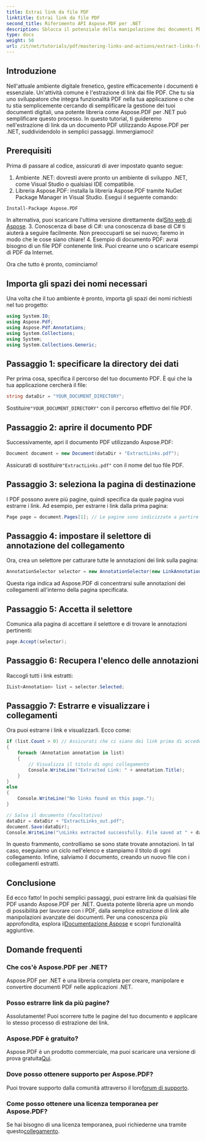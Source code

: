 ```yaml
---
title: Estrai link da file PDF
linktitle: Estrai link da file PDF
second_title: Riferimento API Aspose.PDF per .NET
description: Sblocca il potenziale della manipolazione dei documenti PDF con la nostra guida completa sull'estrazione di link tramite Aspose.PDF per .NET. Questo tutorial fornisce istruzioni dettagliate, passo dopo passo.
type: docs
weight: 50
url: /it/net/tutorials/pdf/mastering-links-and-actions/extract-links-from-pdf-file/
---
```

## Introduzione

Nell'attuale ambiente digitale frenetico, gestire efficacemente i documenti è essenziale. Un'attività comune è l'estrazione di link dai file PDF. Che tu sia uno sviluppatore che integra funzionalità PDF nella tua applicazione o che tu stia semplicemente cercando di semplificare la gestione dei tuoi documenti digitali, una potente libreria come Aspose.PDF per .NET può semplificare questo processo. In questo tutorial, ti guideremo nell'estrazione di link da un documento PDF utilizzando Aspose.PDF per .NET, suddividendolo in semplici passaggi. Immergiamoci!

## Prerequisiti

Prima di passare al codice, assicurati di aver impostato quanto segue:

1. Ambiente .NET: dovresti avere pronto un ambiente di sviluppo .NET, come Visual Studio o qualsiasi IDE compatibile.
2. Libreria Aspose.PDF: installa la libreria Aspose.PDF tramite NuGet Package Manager in Visual Studio. Esegui il seguente comando:
```bash
Install-Package Aspose.PDF
```
 In alternativa, puoi scaricare l'ultima versione direttamente dal[Sito web di Aspose](https://releases.aspose.com/pdf/net/).
3. Conoscenza di base di C#: una conoscenza di base di C# ti aiuterà a seguire facilmente. Non preoccuparti se sei nuovo; faremo in modo che le cose siano chiare!
4. Esempio di documento PDF: avrai bisogno di un file PDF contenente link. Puoi crearne uno o scaricare esempi di PDF da Internet.

Ora che tutto è pronto, cominciamo!

## Importa gli spazi dei nomi necessari

Una volta che il tuo ambiente è pronto, importa gli spazi dei nomi richiesti nel tuo progetto:

```csharp
using System.IO;
using Aspose.Pdf;
using Aspose.Pdf.Annotations;
using System.Collections;
using System;
using System.Collections.Generic;
```

## Passaggio 1: specificare la directory dei dati

Per prima cosa, specifica il percorso del tuo documento PDF. È qui che la tua applicazione cercherà il file:

```csharp
string dataDir = "YOUR_DOCUMENT_DIRECTORY";
```

 Sostituire`"YOUR_DOCUMENT_DIRECTORY"` con il percorso effettivo del file PDF.

## Passaggio 2: aprire il documento PDF

Successivamente, apri il documento PDF utilizzando Aspose.PDF:

```csharp
Document document = new Document(dataDir + "ExtractLinks.pdf");
```

 Assicurati di sostituire`"ExtractLinks.pdf"` con il nome del tuo file PDF.

## Passaggio 3: seleziona la pagina di destinazione

I PDF possono avere più pagine, quindi specifica da quale pagina vuoi estrarre i link. Ad esempio, per estrarre i link dalla prima pagina:

```csharp
Page page = document.Pages[1]; // Le pagine sono indicizzate a partire da 1
```

## Passaggio 4: impostare il selettore di annotazione del collegamento

Ora, crea un selettore per catturare tutte le annotazioni dei link sulla pagina:

```csharp
AnnotationSelector selector = new AnnotationSelector(new LinkAnnotation(page, Aspose.Pdf.Rectangle.Trivial));
```

Questa riga indica ad Aspose.PDF di concentrarsi sulle annotazioni dei collegamenti all'interno della pagina specificata.

## Passaggio 5: Accetta il selettore

Comunica alla pagina di accettare il selettore e di trovare le annotazioni pertinenti:

```csharp
page.Accept(selector);
```

## Passaggio 6: Recupera l'elenco delle annotazioni

Raccogli tutti i link estratti:

```csharp
IList<Annotation> list = selector.Selected;
```

## Passaggio 7: Estrarre e visualizzare i collegamenti

Ora puoi estrarre i link e visualizzarli. Ecco come:

```csharp
if (list.Count > 0) // Assicurati che ci siano dei link prima di accedervi
{
    foreach (Annotation annotation in list)
    {
        // Visualizza il titolo di ogni collegamento
        Console.WriteLine("Extracted Link: " + annotation.Title);
    }
}
else
{
    Console.WriteLine("No links found on this page.");
}

// Salva il documento (facoltativo)
dataDir = dataDir + "ExtractLinks_out.pdf";
document.Save(dataDir);
Console.WriteLine("\nLinks extracted successfully. File saved at " + dataDir);
```

In questo frammento, controlliamo se sono state trovate annotazioni. In tal caso, eseguiamo un ciclo nell'elenco e stampiamo il titolo di ogni collegamento. Infine, salviamo il documento, creando un nuovo file con i collegamenti estratti.

## Conclusione

Ed ecco fatto! In pochi semplici passaggi, puoi estrarre link da qualsiasi file PDF usando Aspose.PDF per .NET. Questa potente libreria apre un mondo di possibilità per lavorare con i PDF, dalla semplice estrazione di link alle manipolazioni avanzate dei documenti. Per una conoscenza più approfondita, esplora il[Documentazione Aspose](https://reference.aspose.com/pdf/net/) e scopri funzionalità aggiuntive.

## Domande frequenti

### Che cos'è Aspose.PDF per .NET?
Aspose.PDF per .NET è una libreria completa per creare, manipolare e convertire documenti PDF nelle applicazioni .NET.

### Posso estrarre link da più pagine?
Assolutamente! Puoi scorrere tutte le pagine del tuo documento e applicare lo stesso processo di estrazione dei link.

### Aspose.PDF è gratuito?
 Aspose.PDF è un prodotto commerciale, ma puoi scaricare una versione di prova gratuita[Qui](https://releases.aspose.com/).

### Dove posso ottenere supporto per Aspose.PDF?
 Puoi trovare supporto dalla comunità attraverso il loro[forum di supporto](https://forum.aspose.com/c/pdf/10).

### Come posso ottenere una licenza temporanea per Aspose.PDF?
 Se hai bisogno di una licenza temporanea, puoi richiederne una tramite questo[collegamento](https://purchase.aspose.com/temporary-license/).
